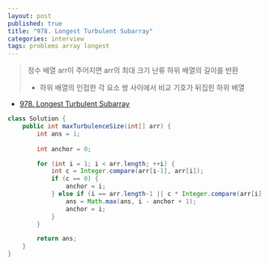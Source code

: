 ```yaml
---
layout: post
published: true
title: "978. Longest Turbulent Subarray"
categories: interview
tags: problems array longest
---
```


> 정수 배열 arr이 주어지면 arr의 최대 크기 난류 하위 배열의 길이를 반환
> - 하위 배열의 인접한 각 요소 쌍 사이에서 비교 기호가 뒤집힌 하위 배열

- [978. Longest Turbulent Subarray](https://leetcode.com/problems/longest-turbulent-subarray/)

```java
class Solution {
    public int maxTurbulenceSize(int[] arr) {
        int ans = 1;
        
        int anchor = 0;

        for (int i = 1; i < arr.length; ++i) {
            int c = Integer.compare(arr[i-1], arr[i]);
            if (c == 0) {
                anchor = i;
            } else if (i == arr.length-1 || c * Integer.compare(arr[i], arr[i+1]) != -1) {
                ans = Math.max(ans, i - anchor + 1);
                anchor = i;
            }
        }

        return ans;
    }
}
```

